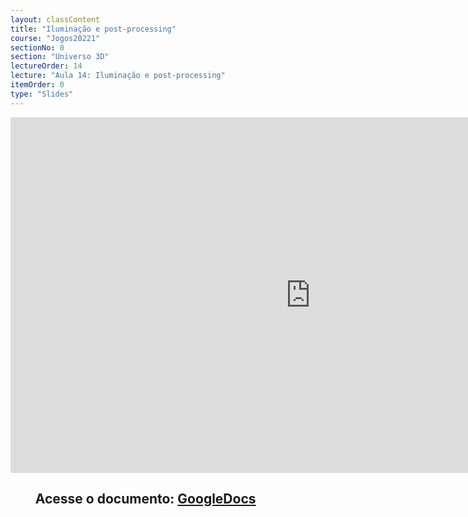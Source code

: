 ```yaml
---
layout: classContent
title: "Iluminação e post-processing"
course: "Jogos20221"
sectionNo: 0
section: "Universo 3D"
lectureOrder: 14
lecture: "Aula 14: Iluminação e post-processing"
itemOrder: 0
type: "Slides"
---
```


<iframe src="https://docs.google.com/presentation/d/e/2PACX-1vTP2uVlmRXAoVgcVlt4WnsQhsJOa5Mi8dth4Hoh5plSQnWu4LK2TDDmjPaj0Ir3rIxpcpcV1Kz6_Fki/embed?start=false&loop=false&delayms=3000" frameborder="0" width="960" height="569" allowfullscreen="true" mozallowfullscreen="true" webkitallowfullscreen="true"></iframe>

## &nbsp;&nbsp;&nbsp;&nbsp;&nbsp;&nbsp;&nbsp;&nbsp;Acesse o documento: [GoogleDocs](https://docs.google.com/presentation/d/10l5VdvPBB_rrZtLtyjCguvLpwJpU5r3sNpAyUuZ15BI/edit?usp=sharing)
